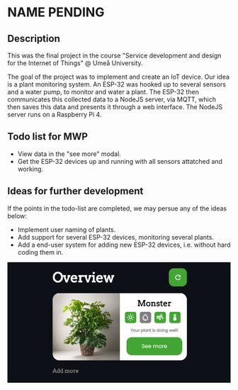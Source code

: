# NAME PENDING

## Description

This was the final project in the course "Service development and design for the Internet of Things" @ Umeå University.

The goal of the project was to implement and create an IoT device. Our idea is a plant monitoring system. An ESP-32 was hooked up to several sensors and a water pump, to monitor and water a plant. The ESP-32 then communicates this collected data to a NodeJS server, via MQTT, which then saves this data and presents it through a web interface. The NodeJS server runs on a Raspberry Pi 4.

## Todo list for MWP

-   View data in the "see more" modal.
-   Get the ESP-32 devices up and running with all sensors attatched and working.

## Ideas for further development

If the points in the todo-list are completed, we may persue any of the ideas below:

-   Implement user naming of plants.
-   Add support for several ESP-32 devices, monitoring several plants.
-   Add a end-user system for adding new ESP-32 devices, i.e. without hard coding them in.

![Banner img](./public/readme_img_dark.png)
